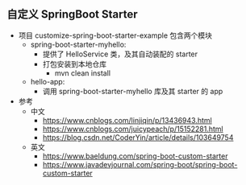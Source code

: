 ## 自定义 SpringBoot Starter
- 项目 customize-spring-boot-starter-example 包含两个模块
    - spring-boot-starter-myhello: 
        - 提供了 HelloService 类，及其自动装配的 starter
        - 打包安装到本地仓库
          - mvn clean install
    - hello-app: 
        - 调用 spring-boot-starter-myhello 库及其 starter 的 app
- 参考
  - 中文
    - https://www.cnblogs.com/linjiqin/p/13436943.html
    - https://www.cnblogs.com/juicypeach/p/15152281.html
    - https://blog.csdn.net/CoderYin/article/details/103649754
  - 英文
    - https://www.baeldung.com/spring-boot-custom-starter
    - https://www.javadevjournal.com/spring-boot/spring-boot-custom-starter
